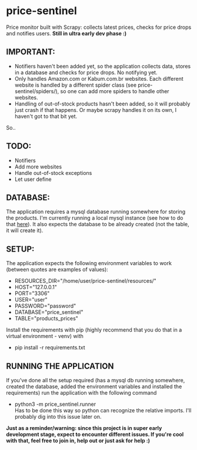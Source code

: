# price-sentinel
Price monitor built with Scrapy: collects latest prices, checks for price drops and notifies users. 
**Still in ultra early dev phase :)**

## IMPORTANT:
- Notifiers haven't been added yet, so the application collects data, stores in a database and checks for price drops. No notifying yet.
- Only handles Amazon.com or Kabum.com.br websites. Each different website is handled by a different spider class (see price-sentinel/spiders/), so one can add more spiders to handle other websites.
- Handling of out-of-stock products hasn't been added, so it will probably just crash if that happens. Or maybe scrapy handles it on its own, I haven't got to that bit yet.

So..
## TODO: 
- Notifiers
- Add more websites
- Handle out-of-stock exceptions
- Let user define 


## DATABASE:
The application requires a mysql database running somewhere for storing the products. I'm currently running a local mysql instance (see how to do that [here](https://hevodata.com/learn/docker-mysql/)). It also expects the database to be already created (not the table, it will create it).

## SETUP: 
The application expects the following environment variables to work (between quotes are examples of values):
- RESOURCES_DIR="/home/user/price-sentinel/resources/"
- HOST="127.0.0.1"
- PORT="3306"
- USER="user"
- PASSWORD="password"
- DATABASE="price_sentinel"
- TABLE="products_prices"

Install the requirements with pip (highly recommend that you do that in a virtual environment - venv) with
- pip install -r requirements.txt

## RUNNING THE APPLICATION
If you've done all the setup required (has a mysql db running somewhere, created the database, added the environment variables and installed the requirements)
run the application with the following command
- python3 -m price_sentinel.runner  
Has to be done this way so python can recognize the relative imports. I'll probably dig into this issue later on.


**Just as a reminder/warning: since this project is in super early development stage, expect to encounter different issues. 
If you're cool with that, feel free to join in, help out or just ask for help :)**



